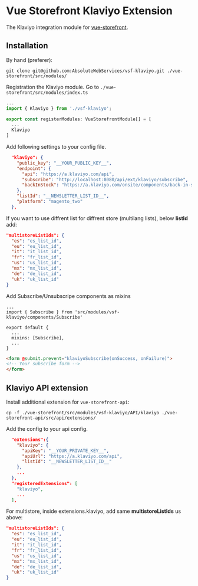 # Vue Storefront Klaviyo Extension

The Klaviyo integration module for [vue-storefront](https://github.com/DivanteLtd/vue-storefront).

## Installation

By hand (preferer):

```shell
git clone git@github.com:AbsoluteWebServices/vsf-klaviyo.git ./vue-storefront/src/modules/
```

Registration the Klaviyo module. Go to `./vue-storefront/src/modules/index.ts`

```js
...
import { Klaviyo } from './vsf-klaviyo';

export const registerModules: VueStorefrontModule[] = [
  ...
  Klaviyo
]
```

Add following settings to your config file.

```json
  "klaviyo": {
    "public_key": "__YOUR_PUBLIC_KEY__",
    "endpoint": {
      "api": "https://a.klaviyo.com/api",
      "subscribe": "http://localhost:8080/api/ext/klaviyo/subscribe",
      "backInStock": "https://a.klaviyo.com/onsite/components/back-in-stock/subscribe"
    },
    "listId": "__NEWSLETTER_LIST_ID__",
    "platform": "magento_two"
  },
```

If you want to use diffrent list for diffrent store (multilang lists), below **listId** add:
```json
"multistoreListIds": {
  "es": "es_list_id",
  "eu": "eu_list_id",
  "it": "it_list_id",
  "fr": "fr_list_id",
  "us": "us_list_id",
  "mx": "mx_list_id",
  "de": "de_list_id",
  "uk": "uk_list_id"
}
```

Add Subscribe/Unsubscripe components as mixins

```
...
import { Subscribe } from 'src/modules/vsf-klaviyo/components/Subscribe'

export default {
  ...
  mixins: [Subscribe],
  ...
}
```

```html
<form @submit.prevent="klaviyoSubscribe(onSuccess, onFailure)">
<!-- Your subscribe form -->
</form>
```

## Klaviyo API extension

Install additional extension for `vue-storefront-api`:

```shell
cp -f ./vue-storefront/src/modules/vsf-klaviyo/API/klaviyo ./vue-storefront-api/src/api/extensions/
```

Add the config to your api config.

```json
  "extensions":{
    "klaviyo": {
      "apiKey": "__YOUR_PRIVATE_KEY__",
      "apiUrl": "https://a.klaviyo.com/api",
      "listId": "__NEWSLETTER_LIST_ID__"
    },
    ...
  },
  "registeredExtensions": [
    "klaviyo",
    ...
  ],
```

For multistore, inside extensions.klaviyo, add same **multistoreListIds** us above:
```json
"multistoreListIds": {
  "es": "es_list_id",
  "eu": "eu_list_id",
  "it": "it_list_id",
  "fr": "fr_list_id",
  "us": "us_list_id",
  "mx": "mx_list_id",
  "de": "de_list_id",
  "uk": "uk_list_id"
}
```
